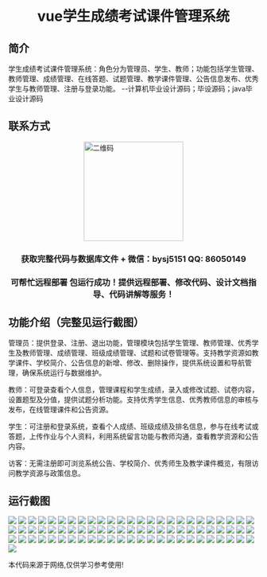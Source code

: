 <p><h1 align="center">vue学生成绩考试课件管理系统</h1></p>

## 简介
学生成绩考试课件管理系统：角色分为管理员、学生、教师；功能包括学生管理、教师管理、成绩管理、在线答题、试题管理、教学课件管理、公告信息发布、优秀学生与教师管理、注册与登录功能。    --计算机毕业设计源码；毕设源码；java毕业设计源码


## 联系方式
<img src="https://bs-1329754181.cos.ap-shanghai.myqcloud.com/wx.jpg" alt="二维码" style="display: block; margin: 0 auto;" width="200px">
<p><h3 align="center">获取完整代码与数据库文件 + 微信：bysj5151 QQ: 86050149</h3></p>
<p><h3 align="center">可帮忙远程部署 包运行成功！提供远程部署、修改代码、设计文档指导、代码讲解等服务！</h3></p>

## 功能介绍（完整见运行截图）
管理员：提供登录、注册、退出功能，管理模块包括学生管理、教师管理、优秀学生及教师管理、成绩管理、班级成绩管理、试题和试卷管理等。支持教学资源如教学课件、学校简介、公告信息的新增、修改、删除操作，提供系统设置和导航管理，确保系统运行与数据维护。

教师：可登录查看个人信息，管理课程和学生成绩，录入或修改试题、试卷内容，设置题型及分值，提供试题分析功能。支持优秀学生信息、优秀教师信息的审核与发布，在线管理课件和公告资源。

学生：可注册和登录系统，查看个人成绩、班级成绩及排名信息，参与在线考试或答题，上传作业与个人资料，利用系统留言功能与教师沟通，查看教学资源和公告内容。

访客：无需注册即可浏览系统公告、学校简介、优秀师生及教学课件概览，有限访问教学资源与政策信息。


## 运行截图
![](https://bs-1329754181.cos.ap-shanghai.myqcloud.com/ssm/StudentScoreExamManagementSystem/img/001.jpg)
![](https://bs-1329754181.cos.ap-shanghai.myqcloud.com/ssm/StudentScoreExamManagementSystem/img/002.jpg)
![](https://bs-1329754181.cos.ap-shanghai.myqcloud.com/ssm/StudentScoreExamManagementSystem/img/003.jpg)
![](https://bs-1329754181.cos.ap-shanghai.myqcloud.com/ssm/StudentScoreExamManagementSystem/img/004.jpg)
![](https://bs-1329754181.cos.ap-shanghai.myqcloud.com/ssm/StudentScoreExamManagementSystem/img/005.jpg)
![](https://bs-1329754181.cos.ap-shanghai.myqcloud.com/ssm/StudentScoreExamManagementSystem/img/006.jpg)
![](https://bs-1329754181.cos.ap-shanghai.myqcloud.com/ssm/StudentScoreExamManagementSystem/img/007.jpg)
![](https://bs-1329754181.cos.ap-shanghai.myqcloud.com/ssm/StudentScoreExamManagementSystem/img/008.jpg)
![](https://bs-1329754181.cos.ap-shanghai.myqcloud.com/ssm/StudentScoreExamManagementSystem/img/009.jpg)
![](https://bs-1329754181.cos.ap-shanghai.myqcloud.com/ssm/StudentScoreExamManagementSystem/img/010.jpg)
![](https://bs-1329754181.cos.ap-shanghai.myqcloud.com/ssm/StudentScoreExamManagementSystem/img/011.jpg)
![](https://bs-1329754181.cos.ap-shanghai.myqcloud.com/ssm/StudentScoreExamManagementSystem/img/012.jpg)
![](https://bs-1329754181.cos.ap-shanghai.myqcloud.com/ssm/StudentScoreExamManagementSystem/img/013.jpg)
![](https://bs-1329754181.cos.ap-shanghai.myqcloud.com/ssm/StudentScoreExamManagementSystem/img/014.jpg)
![](https://bs-1329754181.cos.ap-shanghai.myqcloud.com/ssm/StudentScoreExamManagementSystem/img/015.jpg)
![](https://bs-1329754181.cos.ap-shanghai.myqcloud.com/ssm/StudentScoreExamManagementSystem/img/016.jpg)
![](https://bs-1329754181.cos.ap-shanghai.myqcloud.com/ssm/StudentScoreExamManagementSystem/img/017.jpg)
![](https://bs-1329754181.cos.ap-shanghai.myqcloud.com/ssm/StudentScoreExamManagementSystem/img/018.jpg)
![](https://bs-1329754181.cos.ap-shanghai.myqcloud.com/ssm/StudentScoreExamManagementSystem/img/019.jpg)
![](https://bs-1329754181.cos.ap-shanghai.myqcloud.com/ssm/StudentScoreExamManagementSystem/img/020.jpg)
![](https://bs-1329754181.cos.ap-shanghai.myqcloud.com/ssm/StudentScoreExamManagementSystem/img/021.jpg)
![](https://bs-1329754181.cos.ap-shanghai.myqcloud.com/ssm/StudentScoreExamManagementSystem/img/022.jpg)
![](https://bs-1329754181.cos.ap-shanghai.myqcloud.com/ssm/StudentScoreExamManagementSystem/img/023.jpg)
![](https://bs-1329754181.cos.ap-shanghai.myqcloud.com/ssm/StudentScoreExamManagementSystem/img/024.jpg)
![](https://bs-1329754181.cos.ap-shanghai.myqcloud.com/ssm/StudentScoreExamManagementSystem/img/025.jpg)
![](https://bs-1329754181.cos.ap-shanghai.myqcloud.com/ssm/StudentScoreExamManagementSystem/img/026.jpg)
![](https://bs-1329754181.cos.ap-shanghai.myqcloud.com/ssm/StudentScoreExamManagementSystem/img/027.jpg)
![](https://bs-1329754181.cos.ap-shanghai.myqcloud.com/ssm/StudentScoreExamManagementSystem/img/028.jpg)
![](https://bs-1329754181.cos.ap-shanghai.myqcloud.com/ssm/StudentScoreExamManagementSystem/img/029.jpg)
![](https://bs-1329754181.cos.ap-shanghai.myqcloud.com/ssm/StudentScoreExamManagementSystem/img/030.jpg)
![](https://bs-1329754181.cos.ap-shanghai.myqcloud.com/ssm/StudentScoreExamManagementSystem/img/031.jpg)
![](https://bs-1329754181.cos.ap-shanghai.myqcloud.com/ssm/StudentScoreExamManagementSystem/img/032.jpg)
![](https://bs-1329754181.cos.ap-shanghai.myqcloud.com/ssm/StudentScoreExamManagementSystem/img/033.jpg)
![](https://bs-1329754181.cos.ap-shanghai.myqcloud.com/ssm/StudentScoreExamManagementSystem/img/034.jpg)
![](https://bs-1329754181.cos.ap-shanghai.myqcloud.com/ssm/StudentScoreExamManagementSystem/img/035.jpg)
![](https://bs-1329754181.cos.ap-shanghai.myqcloud.com/ssm/StudentScoreExamManagementSystem/img/036.jpg)
![](https://bs-1329754181.cos.ap-shanghai.myqcloud.com/ssm/StudentScoreExamManagementSystem/img/037.jpg)
![](https://bs-1329754181.cos.ap-shanghai.myqcloud.com/ssm/StudentScoreExamManagementSystem/img/038.jpg)
![](https://bs-1329754181.cos.ap-shanghai.myqcloud.com/ssm/StudentScoreExamManagementSystem/img/039.jpg)
![](https://bs-1329754181.cos.ap-shanghai.myqcloud.com/ssm/StudentScoreExamManagementSystem/img/040.jpg)
![](https://bs-1329754181.cos.ap-shanghai.myqcloud.com/ssm/StudentScoreExamManagementSystem/img/041.jpg)
![](https://bs-1329754181.cos.ap-shanghai.myqcloud.com/ssm/StudentScoreExamManagementSystem/img/042.jpg)
![](https://bs-1329754181.cos.ap-shanghai.myqcloud.com/ssm/StudentScoreExamManagementSystem/img/043.jpg)
![](https://bs-1329754181.cos.ap-shanghai.myqcloud.com/ssm/StudentScoreExamManagementSystem/img/044.jpg)
![](https://bs-1329754181.cos.ap-shanghai.myqcloud.com/ssm/StudentScoreExamManagementSystem/img/045.jpg)
![](https://bs-1329754181.cos.ap-shanghai.myqcloud.com/ssm/StudentScoreExamManagementSystem/img/046.jpg)
![](https://bs-1329754181.cos.ap-shanghai.myqcloud.com/ssm/StudentScoreExamManagementSystem/img/047.jpg)
![](https://bs-1329754181.cos.ap-shanghai.myqcloud.com/ssm/StudentScoreExamManagementSystem/img/048.jpg)
![](https://bs-1329754181.cos.ap-shanghai.myqcloud.com/ssm/StudentScoreExamManagementSystem/img/049.jpg)
![](https://bs-1329754181.cos.ap-shanghai.myqcloud.com/ssm/StudentScoreExamManagementSystem/img/050.jpg)
![](https://bs-1329754181.cos.ap-shanghai.myqcloud.com/ssm/StudentScoreExamManagementSystem/img/051.jpg)
![](https://bs-1329754181.cos.ap-shanghai.myqcloud.com/ssm/StudentScoreExamManagementSystem/img/052.jpg)
![](https://bs-1329754181.cos.ap-shanghai.myqcloud.com/ssm/StudentScoreExamManagementSystem/img/053.jpg)
![](https://bs-1329754181.cos.ap-shanghai.myqcloud.com/ssm/StudentScoreExamManagementSystem/img/054.jpg)
![](https://bs-1329754181.cos.ap-shanghai.myqcloud.com/ssm/StudentScoreExamManagementSystem/img/055.jpg)
![](https://bs-1329754181.cos.ap-shanghai.myqcloud.com/ssm/StudentScoreExamManagementSystem/img/056.jpg)
![](https://bs-1329754181.cos.ap-shanghai.myqcloud.com/ssm/StudentScoreExamManagementSystem/img/057.jpg)
![](https://bs-1329754181.cos.ap-shanghai.myqcloud.com/ssm/StudentScoreExamManagementSystem/img/058.jpg)
![](https://bs-1329754181.cos.ap-shanghai.myqcloud.com/ssm/StudentScoreExamManagementSystem/img/059.jpg)
![](https://bs-1329754181.cos.ap-shanghai.myqcloud.com/ssm/StudentScoreExamManagementSystem/img/060.jpg)
![](https://bs-1329754181.cos.ap-shanghai.myqcloud.com/ssm/StudentScoreExamManagementSystem/img/061.jpg)
![](https://bs-1329754181.cos.ap-shanghai.myqcloud.com/ssm/StudentScoreExamManagementSystem/img/062.jpg)
![](https://bs-1329754181.cos.ap-shanghai.myqcloud.com/ssm/StudentScoreExamManagementSystem/img/063.jpg)
![](https://bs-1329754181.cos.ap-shanghai.myqcloud.com/ssm/StudentScoreExamManagementSystem/img/064.jpg)
![](https://bs-1329754181.cos.ap-shanghai.myqcloud.com/ssm/StudentScoreExamManagementSystem/img/065.jpg)
![](https://bs-1329754181.cos.ap-shanghai.myqcloud.com/ssm/StudentScoreExamManagementSystem/img/066.jpg)
![](https://bs-1329754181.cos.ap-shanghai.myqcloud.com/ssm/StudentScoreExamManagementSystem/img/067.jpg)
![](https://bs-1329754181.cos.ap-shanghai.myqcloud.com/ssm/StudentScoreExamManagementSystem/img/068.jpg)
![](https://bs-1329754181.cos.ap-shanghai.myqcloud.com/ssm/StudentScoreExamManagementSystem/img/069.jpg)
![](https://bs-1329754181.cos.ap-shanghai.myqcloud.com/ssm/StudentScoreExamManagementSystem/img/070.jpg)
![](https://bs-1329754181.cos.ap-shanghai.myqcloud.com/ssm/StudentScoreExamManagementSystem/img/071.jpg)
![](https://bs-1329754181.cos.ap-shanghai.myqcloud.com/ssm/StudentScoreExamManagementSystem/img/072.jpg)
![](https://bs-1329754181.cos.ap-shanghai.myqcloud.com/ssm/StudentScoreExamManagementSystem/img/073.jpg)
![](https://bs-1329754181.cos.ap-shanghai.myqcloud.com/ssm/StudentScoreExamManagementSystem/img/074.jpg)
![](https://bs-1329754181.cos.ap-shanghai.myqcloud.com/ssm/StudentScoreExamManagementSystem/img/075.jpg)
![](https://bs-1329754181.cos.ap-shanghai.myqcloud.com/ssm/StudentScoreExamManagementSystem/img/076.jpg)

<p>本代码来源于网络,仅供学习参考使用!</p>
